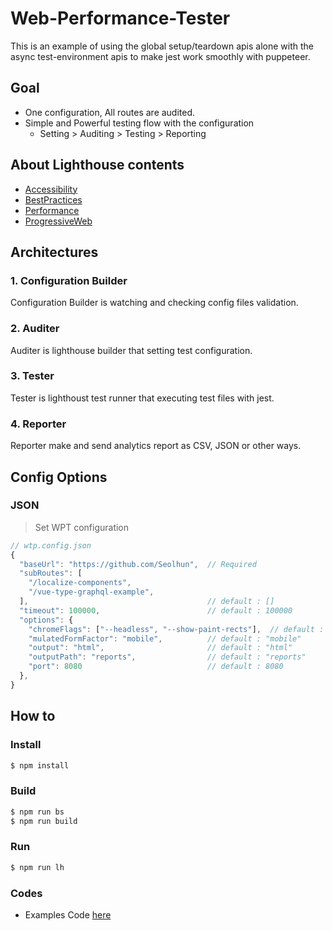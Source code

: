 # Web-Performance-Tester

This is an example of using the global setup/teardown apis alone with the async test-environment apis to make jest work smoothly with puppeteer.

## Goal

- One configuration, All routes are audited.
- Simple and Powerful testing flow with the configuration
  - Setting > Auditing > Testing > Reporting

## About Lighthouse contents

- [Accessibility](https://github.com/Seolhun/web-performance-tester/blob/master/.content/Accessibility.md)
- [BestPractices](https://github.com/Seolhun/web-performance-tester/blob/master/.content/BestPractices.md)
- [Performance](https://github.com/Seolhun/web-performance-tester/blob/master/.content/Performance.md)
- [ProgressiveWeb](https://github.com/Seolhun/web-performance-tester/blob/master/.content/ProgressiveWeb.md)

## Architectures

### 1. Configuration Builder

Configuration Builder is watching and checking config files validation.

### 2. Auditer

Auditer is lighthouse builder that setting test configuration.

### 3. Tester

Tester is lighthoust test runner that executing test files with jest.

### 4. Reporter

Reporter make and send analytics report as CSV, JSON or other ways.

## Config Options

### JSON

> Set WPT configuration

```js
// wtp.config.json
{
  "baseUrl": "https://github.com/Seolhun",  // Required
  "subRoutes": [
    "/localize-components",
    "/vue-type-graphql-example",
  ],                                        // default : []
  "timeout": 100000,                        // default : 100000
  "options": {
    "chromeFlags": ["--headless", "--show-paint-rects"],  // default : ["--show-paint-rects"]  - ["--headless", "--disable-gpu"]
    "mulatedFormFactor": "mobile",          // default : "mobile"       - desktop, mobile
    "output": "html",                       // default : "html"         - json, html, csv
    "outputPath": "reports",                // default : "reports"
    "port": 8080                            // default : 8080
  },
}
```

## How to

### Install

```bash
$ npm install
```

### Build

```bash
$ npm run bs
$ npm run build
```

### Run

```bash
$ npm run lh
```

### Codes

- Examples Code [here](https://github.com/Seolhun/web-performance-tester/tree/master/packages/examples/src/index.ts)
